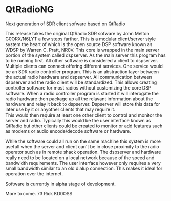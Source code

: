 # QtRadioNG
Next generation of SDR client sofware based on QtRadio

This release takes the original QtRadio SDR sofware by John Melton G0ORX/N6LYT a few steps farther.
This is a modular client/server style system the heart of which is the open source DSP software
known as WDSP by Warren C. Pratt, NR0V. This core is wrapped in the main server portion of the system
called dspserver.  As the main server this program has to be running first.  All other software is
considered a client to dspserver. Multiple clients can connect offering different services. One 
service would be an SDR radio controller program.  This is an abstraction layer between the actual
radio hardware and dspserver.  All communication between dspserver and the radio client will
be standardized.  This allows creating controller software for most radios without customizing the
core DSP software.  When a radio controller program is started it will interogate the radio hardware
then package up all the relavant information about the hardware and relay it back to dspserver. 
Dspserver will store this data for later use by it or anyother clients that may require it.  
This would then require at least one other client to control and monitor the server and radio.
Typically this would be the user interface known as QtRadio but other clients could be created to
monitor or add features such as modems or audio encode/decode software or hardware.

While the software could all run on the same machine this system is more usefull when the
server and client can't be in close proximity to the radio operator such as in remote shack
operation. The dspserver and hardware really need to be located on a local network because of
the speed and bandwidth requirements.  The user interface however only requires a very small
bandwidth similar to an old dialup connection. This makes it ideal for operation over the
internet.

Software is currently in alpha stage of development.

More to come.
73
Rick KD0OSS
